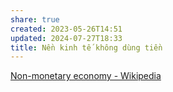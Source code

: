 ```yaml
---
share: true
created: 2023-05-26T14:51
updated: 2024-07-27T18:33
title: Nền kinh tế không dùng tiền
---
```

[Non-monetary economy - Wikipedia](https://en.wikipedia.org/wiki/Non-monetary_economy)
